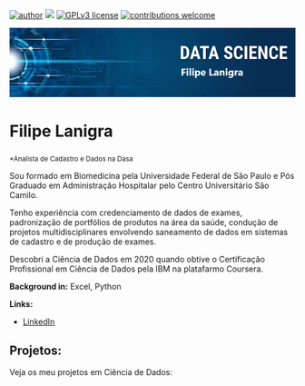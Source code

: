[![author](https://img.shields.io/badge/author-carlosfab-red.svg)](https://www.linkedin.com/in/carlosfab) [![](https://img.shields.io/badge/python-3.7+-blue.svg)](https://www.python.org/downloads/release/python-365/) [![GPLv3 license](https://img.shields.io/badge/License-GPLv3-blue.svg)](http://perso.crans.org/besson/LICENSE.html) [![contributions welcome](https://img.shields.io/badge/contributions-welcome-brightgreen.svg?style=flat)](https://github.com/carlosfab/data_science/issues)

<p align="center">
  <img src="banner.png" >
</p>

# Filipe Lanigra
<sub>*Analista de Cadastro e Dados na Dasa</sub>

Sou formado em Biomedicina pela Universidade Federal de São Paulo e Pós Graduado em Administração Hospitalar pelo Centro Universitário São Camilo.

Tenho experiência com credenciamento de dados de exames, padronização de portfólios de produtos na área da saúde, condução de projetos multidisciplinares envolvendo saneamento de dados em sistemas de cadastro e de produção de exames.

Descobri a Ciência de Dados em 2020 quando obtive o Certificação Profissional em Ciência de Dados pela IBM na platafarmo Coursera.


**Background in:** Excel, Python

**Links:**

* [LinkedIn](https://www.linkedin.com/in/filipe-lanigra-a363a3115/)


## Projetos:
Veja os meu projetos em Ciência de Dados:
